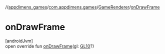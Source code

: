 //[appdimens_games](../../../index.md)/[com.appdimens.games](../index.md)/[GameRenderer](index.md)/[onDrawFrame](on-draw-frame.md)

# onDrawFrame

[androidJvm]\
open override fun [onDrawFrame](on-draw-frame.md)(gl: [GL10](https://developer.android.com/reference/kotlin/javax/microedition/khronos/opengles/GL10.html)?)